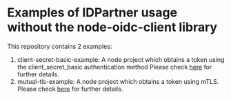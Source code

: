 # Examples of IDPartner usage without the node-oidc-client library

This repository contains 2 examples:
1. client-secret-basic-example: A node project which obtains a token using the client_secret_basic authentication method
   Please check [here](./client-secret-basic-example/README.md) for further details.
1. mutual-tls-example: A node project which obtains a token using mTLS.
   Please check [here](./mutual-tls-example/README.md) for further details.

